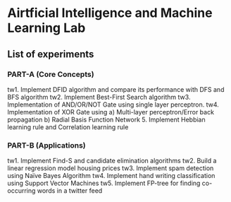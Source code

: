 # Airtficial Intelligence and Machine Learning Lab
## List of experiments



### PART-A (Core Concepts)
tw1. Implement DFID algorithm and compare its performance with DFS and BFS algorithm
tw2. Implement Best-First Search algorithm
tw3. Implementation of AND/OR/NOT Gate using single layer perceptron.
tw4. Implementation of XOR Gate using
        a) Multi-layer perceptron/Error back propagation
        b) Radial Basis Function Network
5. Implement Hebbian learning rule and Correlation learning rule



### PART-B (Applications)
tw1. Implement Find-S and candidate elimination algorithms
tw2. Build a linear regression model housing prices
tw3. Implement spam detection using Naïve Bayes Algorithm
tw4. Implement hand writing classification using Support Vector Machines
tw5. Implement FP-tree for finding co-occurring words in a twitter feed
